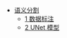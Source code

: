- [语义分割](Semantic_Segmentation/)
  - [1 数据标注](Semantic_Segmentation/1_data_annotate.md)
  - [2 UNet 模型](Semantic_Segmentation/2_UNet_model.md)

